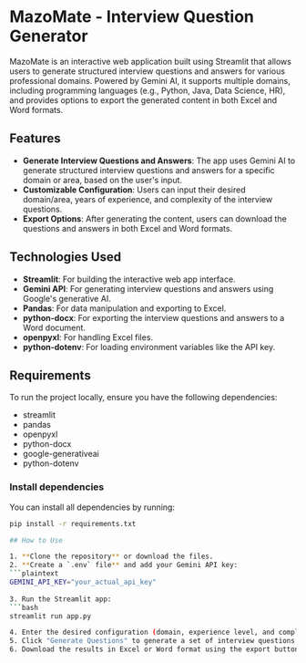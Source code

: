 # MazoMate - Interview Question Generator

MazoMate is an interactive web application built using Streamlit that allows users to generate structured interview questions and answers for various professional domains. Powered by Gemini AI, it supports multiple domains, including programming languages (e.g., Python, Java, Data Science, HR), and provides options to export the generated content in both Excel and Word formats.

## Features

- **Generate Interview Questions and Answers**: The app uses Gemini AI to generate structured interview questions and answers for a specific domain or area, based on the user's input.
- **Customizable Configuration**: Users can input their desired domain/area, years of experience, and complexity of the interview questions.
- **Export Options**: After generating the content, users can download the questions and answers in both Excel and Word formats.

## Technologies Used

- **Streamlit**: For building the interactive web app interface.
- **Gemini API**: For generating interview questions and answers using Google's generative AI.
- **Pandas**: For data manipulation and exporting to Excel.
- **python-docx**: For exporting the interview questions and answers to a Word document.
- **openpyxl**: For handling Excel files.
- **python-dotenv**: For loading environment variables like the API key.

## Requirements

To run the project locally, ensure you have the following dependencies:

- streamlit
- pandas
- openpyxl
- python-docx
- google-generativeai
- python-dotenv

### Install dependencies

You can install all dependencies by running:
```bash
pip install -r requirements.txt

## How to Use

1. **Clone the repository** or download the files.
2. **Create a `.env` file** and add your Gemini API key:
```plaintext
GEMINI_API_KEY="your_actual_api_key"
   
3. Run the Streamlit app:
```bash
streamlit run app.py

4. Enter the desired configuration (domain, experience level, and complexity) in the sidebar.
5. Click "Generate Questions" to generate a set of interview questions and answers.
6. Download the results in Excel or Word format using the export buttons.
